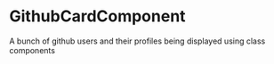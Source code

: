 # GithubCardComponent

A bunch of github users and their profiles being displayed using class components
